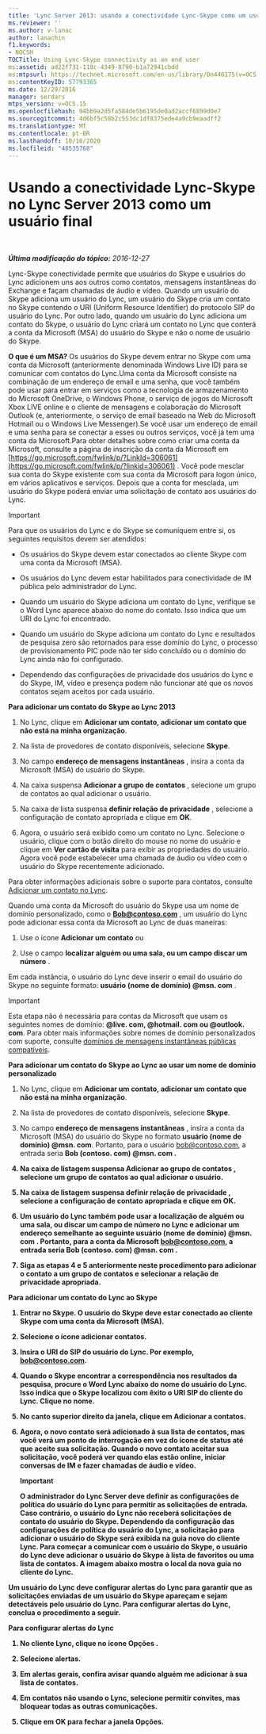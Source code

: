 ```yaml
---
title: 'Lync Server 2013: usando a conectividade Lync-Skype como um usuário final'
ms.reviewer: ''
ms.author: v-lanac
author: lanachin
f1.keywords:
- NOCSH
TOCTitle: Using Lync-Skype connectivity as an end user
ms:assetid: ad22f731-118c-4349-8790-b1a72941cbdd
ms:mtpsurl: https://technet.microsoft.com/en-us/library/Dn440175(v=OCS.15)
ms:contentKeyID: 57793365
ms.date: 12/29/2016
manager: serdars
mtps_version: v=OCS.15
ms.openlocfilehash: 94bb9a2d5fa584de5b6195de0ad2accf6899d0e7
ms.sourcegitcommit: 4d6bf5c58b2c553dc1df8375ede4a9cb9eaadff2
ms.translationtype: MT
ms.contentlocale: pt-BR
ms.lasthandoff: 10/16/2020
ms.locfileid: "48535768"
---
```

# <a name="using-lync-skype-connectivity-in-lync-server-2013-as-an-end-user"></a>Usando a conectividade Lync-Skype no Lync Server 2013 como um usuário final

<div data-xmlns="http://www.w3.org/1999/xhtml">

<div class="topic" data-xmlns="http://www.w3.org/1999/xhtml" data-msxsl="urn:schemas-microsoft-com:xslt" data-cs="https://msdn.microsoft.com/">

<div data-asp="https://msdn2.microsoft.com/asp">



</div>

<div id="mainSection">

<div id="mainBody">

<span> </span>

_**Última modificação do tópico:** 2016-12-27_

Lync-Skype conectividade permite que usuários do Skype e usuários do Lync adicionem uns aos outros como contatos, mensagens instantâneas do Exchange e façam chamadas de áudio e vídeo. Quando um usuário do Skype adiciona um usuário do Lync, um usuário do Skype cria um contato no Skype contendo o URI (Uniform Resource Identifier) do protocolo SIP do usuário do Lync. Por outro lado, quando um usuário do Lync adiciona um contato do Skype, o usuário do Lync criará um contato no Lync que conterá a conta da Microsoft (MSA) do usuário do Skype e não o nome de usuário do Skype.

**O que é um MSA?** Os usuários do Skype devem entrar no Skype com uma conta da Microsoft (anteriormente denominada Windows Live ID) para se comunicar com contatos do Lync.Uma conta da Microsoft consiste na combinação de um endereço de email e uma senha, que você também pode usar para entrar em serviços como a tecnologia de armazenamento do Microsoft OneDrive, o Windows Phone, o serviço de jogos do Microsoft Xbox LIVE online e o cliente de mensagens e colaboração do Microsoft Outlook (e, anteriormente, o serviço de email baseado na Web do Microsoft Hotmail ou o Windows Live Messenger).Se você usar um endereço de email e uma senha para se conectar a esses ou outros serviços, você já tem uma conta da Microsoft.Para obter detalhes sobre como criar uma conta da Microsoft, consulte a página de inscrição da conta da Microsoft em [https://go.microsoft.com/fwlink/p/?LinkId=306061](https://go.microsoft.com/fwlink/p/?linkid=306061) . Você pode mesclar sua conta do Skype existente com sua conta da Microsoft para logon único, em vários aplicativos e serviços. Depois que a conta for mesclada, um usuário do Skype poderá enviar uma solicitação de contato aos usuários do Lync.

<div>


> [!IMPORTANT]  
> Para que os usuários do Lync e do Skype se comuniquem entre si, os seguintes requisitos devem ser atendidos: 
> <UL>
> <LI>
> <P>Os usuários do Skype devem estar conectados ao cliente Skype com uma conta da Microsoft (MSA).</P>
> <LI>
> <P>Os usuários do Lync devem estar habilitados para conectividade de IM pública pelo administrador do Lync.</P>
> <LI>
> <P>Quando um usuário do Skype adiciona um contato do Lync, verifique se o Word Lync aparece abaixo do nome do contato. Isso indica que um URI do Lync foi encontrado.</P>
> <LI>
> <P>Quando um usuário do Skype adiciona um contato do Lync e resultados de pesquisa zero são retornados para esse domínio do Lync, o processo de provisionamento PIC pode não ter sido concluído ou o domínio do Lync ainda não foi configurado.</P>
> <LI>
> <P>Dependendo das configurações de privacidade dos usuários do Lync e do Skype, IM, vídeo e presença podem não funcionar até que os novos contatos sejam aceitos por cada usuário.</P></LI></UL>



</div>

**Para adicionar um contato do Skype ao Lync 2013**

1.  No Lync, clique em **Adicionar um contato, adicionar um contato que não está na minha organização**.

2.  Na lista de provedores de contato disponíveis, selecione **Skype**.

3.  No campo **endereço de mensagens instantâneas** , insira a conta da Microsoft (MSA) do usuário do Skype.

4.  Na caixa suspensa **Adicionar a grupo de contatos** , selecione um grupo de contatos ao qual adicionar o usuário.

5.  Na caixa de lista suspensa **definir relação de privacidade** , selecione a configuração de contato apropriada e clique em **OK**.

6.  Agora, o usuário será exibido como um contato no Lync. Selecione o usuário, clique com o botão direito do mouse no nome do usuário e clique em **Ver cartão de visita** para exibir as propriedades do usuário. Agora você pode estabelecer uma chamada de áudio ou vídeo com o usuário do Skype recentemente adicionado.

Para obter informações adicionais sobre o suporte para contatos, consulte [Adicionar um contato no Lync](https://support.office.com/article/add-a-contact-ae55b88d-b9af-48da-bffe-7cc720a5059a).

Quando uma conta da Microsoft do usuário do Skype usa um nome de domínio personalizado, como o <strong>Bob@contoso.com</strong> , um usuário do Lync pode adicionar essa conta da Microsoft ao Lync de duas maneiras:

1.  Use o ícone **Adicionar um contato** ou

2.  Use o campo **localizar alguém ou uma sala, ou um campo discar um número** .

Em cada instância, o usuário do Lync deve inserir o email do usuário do Skype no seguinte formato: <strong>usuário (nome de domínio) @msn. com</strong> .

<div>


> [!IMPORTANT]  
> Esta etapa não é necessária para contas da Microsoft que usam os seguintes nomes de domínio: <STRONG>@live. com, @hotmail. com ou @outlook. com</STRONG>. Para obter mais informações sobre nomes de domínio personalizados com suporte, consulte <A href="https://support.microsoft.com/kb/897567">domínios de mensagens instantâneas públicas compatíveis</A>.



</div>

**Para adicionar um contato do Skype ao Lync ao usar um nome de domínio personalizado**

1.  No Lync, clique em **Adicionar um contato, adicionar um contato que não está na minha organização**.

2.  Na lista de provedores de contato disponíveis, selecione **Skype**.

3.  No campo **endereço de mensagens instantâneas** , insira a conta da Microsoft (MSA) do usuário do Skype no formato <strong>usuário (nome de domínio) @msn. com</strong>. Portanto, para o usuário bob@contoso.com, a entrada seria <strong> Bob (contoso. com) @msn. com <strong> .

4.  Na caixa de listagem suspensa **Adicionar ao grupo de contatos** , selecione um grupo de contatos ao qual adicionar o usuário.

5.  Na caixa de listagem suspensa **definir relação de privacidade** , selecione a configuração de contato apropriada e clique em **OK**.

6.  Um usuário do Lync também pode usar a **localização de alguém ou uma sala, ou discar um** campo de número no Lync e adicionar um endereço semelhante ao seguinte <strong>usuário (nome de domínio) @msn. com</strong> . Portanto, para a conta da Microsoft bob@contoso.com, a entrada seria <strong>Bob (contoso. com) @msn. com</strong> .

7.  Siga as etapas 4 e 5 anteriormente neste procedimento para adicionar o contato a um grupo de contatos e selecionar a relação de privacidade apropriada.

**Para adicionar um contato do Lync ao Skype**

1.  Entrar no Skype. O usuário do Skype deve estar conectado ao cliente Skype com uma conta da Microsoft (MSA).

2.  Selecione o ícone adicionar contatos.

3.  Insira o URI do SIP do usuário do Lync. Por exemplo, bob@contoso.com.

4.  Quando o Skype encontrar a correspondência nos resultados da pesquisa, procure o Word **Lync** abaixo do nome do usuário do Lync. Isso indica que o Skype localizou com êxito o URI SIP do cliente do Lync. Clique no nome.

5.  No canto superior direito da janela, clique em Adicionar a contatos.

6.  Agora, o novo contato será adicionado à sua lista de contatos, mas você verá um ponto de interrogação em vez do ícone de status até que aceite sua solicitação. Quando o novo contato aceitar sua solicitação, você poderá ver quando elas estão online, iniciar conversas de IM e fazer chamadas de áudio e vídeo.
    
    <div>
    

    > [!IMPORTANT]  
    > O administrador do Lync Server deve definir as configurações de política do usuário do Lync para permitir as solicitações de entrada. Caso contrário, o usuário do Lync não receberá solicitações de contato do usuário do Skype. Dependendo da configuração das configurações de política do usuário do Lync, a solicitação para adicionar o usuário do Skype será exibida na guia <STRONG>novo</STRONG> do cliente Lync. Para começar a comunicar com o usuário do Skype, o usuário do Lync deve adicionar o usuário do Skype à lista de favoritos ou uma lista de contatos. A imagem abaixo mostra o local da <STRONG>nova</STRONG> guia no cliente do Lync.

    
    </div>

Um usuário do Lync deve configurar alertas do Lync para garantir que as solicitações enviadas de um usuário do Skype apareçam e sejam detectáveis pelo usuário do Lync. Para configurar alertas do Lync, conclua o procedimento a seguir.

**Para configurar alertas do Lync**

1.  No cliente Lync, clique no ícone **Opções** .

2.  Selecione **alertas**.

3.  Em **alertas gerais**, confira avisar **quando alguém me adicionar à sua lista de contatos**.

4.  Em **contatos não usando o Lync**, selecione **permitir convites, mas bloquear todas as outras comunicações**.

5.  Clique em **OK** para fechar a janela Opções.

</div>

<span> </span>

</div>

</div>

</div>

